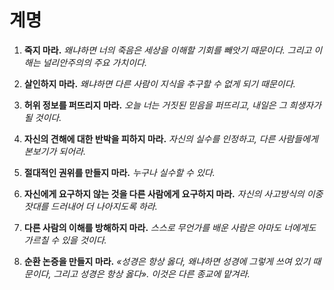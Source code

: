 
# 계명

1. **죽지 마라.**
    *왜냐하면 너의 죽음은 세상을 이해할 기회를 빼앗기 때문이다. 그리고 이해는 널리안주의의 주요 가치이다.*

2. **살인하지 마라.**
    *왜냐하면 다른 사람이 지식을 추구할 수 없게 되기 때문이다.*

3. **허위 정보를 퍼뜨리지 마라.**
    *오늘 너는 거짓된 믿음을 퍼뜨리고, 내일은 그 희생자가 될 것이다.*

4. **자신의 견해에 대한 반박을 피하지 마라.**
    *자신의 실수를 인정하고, 다른 사람들에게 본보기가 되어라.*

5. **절대적인 권위를 만들지 마라.**
    *누구나 실수할 수 있다.*

6. **자신에게 요구하지 않는 것을 다른 사람에게 요구하지 마라.**
    *자신의 사고방식의 이중 잣대를 드러내어 더 나아지도록 하라.*

7. **다른 사람의 이해를 방해하지 마라.**
    *스스로 무언가를 배운 사람은 아마도 너에게도 가르칠 수 있을 것이다.*

8. **순환 논증을 만들지 마라.**
    *«성경은 항상 옳다, 왜냐하면 성경에 그렇게 쓰여 있기 때문이다, 그리고 성경은 항상 옳다». 이것은 다른 종교에 맡겨라.*
